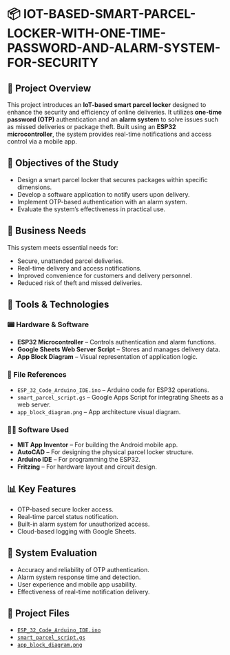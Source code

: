 # 📦 IOT-BASED-SMART-PARCEL-LOCKER-WITH-ONE-TIME-PASSWORD-AND-ALARM-SYSTEM-FOR-SECURITY

## 🚀 Project Overview
This project introduces an **IoT-based smart parcel locker** designed to enhance the security and efficiency of online deliveries. It utilizes **one-time password (OTP)** authentication and an **alarm system** to solve issues such as missed deliveries or package theft. Built using an **ESP32 microcontroller**, the system provides real-time notifications and access control via a mobile app.

## 🎯 Objectives of the Study
- Design a smart parcel locker that secures packages within specific dimensions.
- Develop a software application to notify users upon delivery.
- Implement OTP-based authentication with an alarm system.
- Evaluate the system’s effectiveness in practical use.

## 💼 Business Needs
This system meets essential needs for:
- Secure, unattended parcel deliveries.
- Real-time delivery and access notifications.
- Improved convenience for customers and delivery personnel.
- Reduced risk of theft and missed deliveries.

## 🧰 Tools & Technologies

### 📟 Hardware & Software
- **ESP32 Microcontroller** – Controls authentication and alarm functions.
- **Google Sheets Web Server Script** – Stores and manages delivery data.
- **App Block Diagram** – Visual representation of application logic.

### 💾 File References
- `ESP_32_Code_Arduino_IDE.ino` – Arduino code for ESP32 operations.
- `smart_parcel_script.gs` – Google Apps Script for integrating Sheets as a web server.
- `app_block_diagram.png` – App architecture visual diagram.

### 🧑‍💻 Software Used
- **MIT App Inventor** – For building the Android mobile app.
- **AutoCAD** – For designing the physical parcel locker structure.
- **Arduino IDE** – For programming the ESP32.
- **Fritzing** – For hardware layout and circuit design.

## 📊 Key Features
- OTP-based secure locker access.
- Real-time parcel status notification.
- Built-in alarm system for unauthorized access.
- Cloud-based logging with Google Sheets.

## 🧪 System Evaluation
- Accuracy and reliability of OTP authentication.
- Alarm system response time and detection.
- User experience and mobile app usability.
- Effectiveness of real-time notification delivery.

## 📂 Project Files
- [`ESP_32_Code_Arduino_IDE.ino`](./ESP_32_Code_Arduino_IDE.ino)
- [`smart_parcel_script.gs`](./smart_parcel_script.gs)
- [`app_block_diagram.png`](./app_block_diagram.png)

